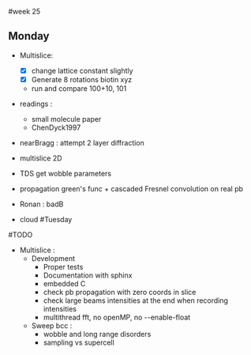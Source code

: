 #week 25
## Monday
- Multislice:
    - [x] change lattice constant slightly
    - [x] Generate 8 rotations biotin xyz
    - run and compare 100+10, 101
- readings :
    - small molecule paper
    - ChenDyck1997
- nearBragg : attempt 2 layer diffraction
- multislice 2D
- TDS get wobble parameters
- propagation green's func + cascaded Fresnel convolution on real pb

- Ronan : badB
- cloud
#Tuesday



#TODO
- Multislice :
    - Development
        - Proper tests
        - Documentation with sphinx
        - embedded C
        - check pb propagation with zero coords in slice
        - check large beams intensities at the end when recording intensities
        - multithread fft, no openMP,  no --enable-float
    - Sweep bcc :
        - wobble and long range disorders
        - sampling vs supercell
